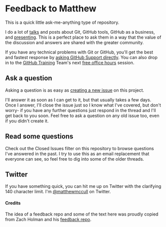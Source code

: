 Feedback to Matthew
=============================

This is a quick little ask-me-anything type of repository.

I do a lot of [talks](https://speakerdeck.com/u/matthewmccullough) and posts about Git, GitHub tools, GitHub as a business, and [presenting](http://presentationpatterns.com). This is a perfect place to ask them in a way that the value of the discussion and answers are shared with the greater community.

If you have any technical problems with Git or GitHub, you'll get the best and fastest response by [asking GitHub Support directly](https://github.com/contact). You can also drop in to the [GitHub Training](https://github.com/training) Team's next [free office hours](http://github.com/training/free) session.


Ask a question
------------------------------------

Asking a question is as easy as [creating a new issue](https://github.com/matthewmccullough/feedback/issues) on this project.

I'll answer it as soon as I can get to it, but that usually takes a few days. Once I answer, I'll close the issue just so I know what I've covered, but don't worry- if you have any further questions just respond in the thread and I'll get back to you soon. Feel free to ask a question on any old issue too, even if you didn't create it.


Read some questions
------------------------------------

Check out the Closed Issues filter on this repository to browse questions I've answered in the past. I try to use this as an email replacement that everyone can see, so feel free to dig into some of the older threads.


Twitter
------------------------------------
If you have something quick, you can hit me up on Twitter with the clarifying 140 character limit. I'm [@matthewmccull](http://twitter.com/matthewmccull) on Twitter.


#### Credits
The idea of a feedback repo and some of the text here was proudly copied from Zach Holman and his [feedback repo](https://github.com/holman/feedback).